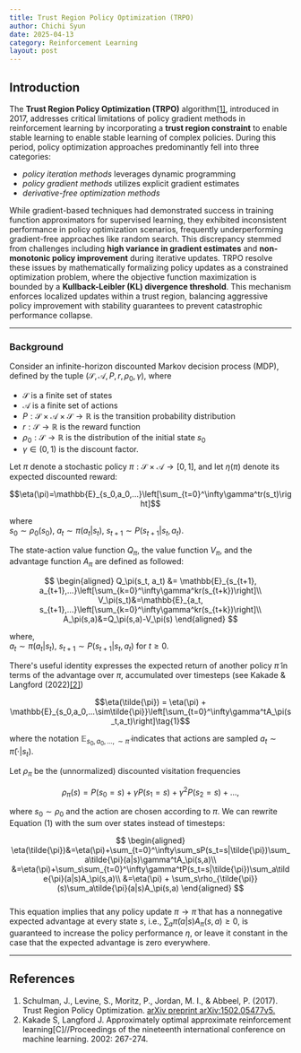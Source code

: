 ```yaml
---
title: Trust Region Policy Optimization (TRPO)
author: Chichi Syun
date: 2025-04-13
category: Reinforcement Learning
layout: post
---
```


## Introduction

The **Trust Region Policy Optimization (TRPO)** algorithm[[1]](#references), introduced in 2017, addresses critical limitations of policy gradient methods in reinforcement learning by incorporating a **trust region constraint** to enable stable learning to enable stable learning of complex policies. During this period, policy optimization approaches predominantly fell into three categories:  
- *policy iteration methods* leverages dynamic programming  
- *policy gradient methods* utilizes explicit gradient estimates  
- *derivative-free optimization methods*  
  
While gradient-based techniques had demonstrated success in training function approximators for supervised learning, they exhibited inconsistent performance in policy optimization scenarios, frequently underperforming gradient-free approaches like random search. This discrepancy stemmed from challenges including **high variance in gradient estimates** and **non-monotonic policy improvement** during iterative updates. TRPO resolve these issues by mathematically formalizing policy updates as a constrained optimization problem, where the objective function maximization is bounded by a **Kullback-Leibler (KL) divergence threshold**. This mechanism enforces localized updates within a trust region, balancing aggressive policy improvement with stability guarantees to prevent catastrophic performance collapse.

---
### Background  
Consider an infinite-horizon discounted Markov decision process (MDP), defined by the tuple ($\mathcal{S}, \mathcal{A}, P, r, \rho_0, \gamma$), where  
- $\mathcal{S}$ is a finite set of states  
- $\mathcal{A}$ is a finite set of actions  
- $P:\mathcal{S}\times\mathcal{A}\times\mathcal{S}\rightarrow\mathbb{R}$ is the transition probability distribution  
- $r: \mathcal{S}\rightarrow\mathbb{R}$ is the reward function  
- $\rho_0:\mathcal{S}\rightarrow\mathbb{R}$ is the distribution of the initial state $s_0$  
- $\gamma\in(0,1)$ is the discount factor.  
  
Let $\pi$ denote a stochastic policy $\pi: \mathcal{S}\times\mathcal{A}\rightarrow [0,1]$, and let $\eta(\pi)$ denote its expected discounted reward:  
  
$$\eta(\pi)=\mathbb{E}_{s_0,a_0,...}\left[\sum_{t=0}^\infty\gamma^tr(s_t)\right]$$

where    
$s_0\sim \rho_0(s_0),\ a_t\sim \pi(a_t|s_t),\ s_{t+1}\sim P(s_{t+1}|s_t, a_t)$.  
  
The state-action value function $Q_\pi$, the value function $V_\pi$, and the advantage function $A_\pi$ are defined as followed:  
    
$$
\begin{aligned}
Q_\pi(s_t, a_t) &= \mathbb{E}_{s_{t+1}, a_{t+1},...}\left[\sum_{k=0}^\infty\gamma^kr(s_{t+k})\right]\\
V_\pi(s_t)&=\mathbb{E}_{a_t, s_{t+1},...}\left[\sum_{k=0}^\infty\gamma^kr(s_{t+k})\right]\\
A_\pi(s,a)&=Q_\pi(s,a)-V_\pi(s)
\end{aligned}
$$

where,  
$a_t\sim \pi(a_t|s_t),\ s_{t+1}\sim P(s_{t+1}|s_t, a_t)$ for $t\geq 0$.  
  
There's useful identity expresses the expected return of another policy $\tilde{\pi}$ in terms of the advantage over $\pi$, accumulated over timesteps (see Kakade & Langford (2022)[[2]](#references))  
   
$$\eta(\tilde{\pi}) = \eta(\pi) + \mathbb{E}_{s_0,a_0,...\sim\tilde{\pi}}\left[\sum_{t=0}^\infty\gamma^tA_\pi(s_t,a_t)\right]\tag{1}$$

where the notation $\mathbb{E}_{s_0, a_0, ...,\sim\tilde{\pi}}$ indicates that actions are sampled $a_t\sim\tilde{\pi}(\cdot|s_t)$.  
  
Let $\rho_\pi$ be the (unnormalized) discounted visitation frequencies  
  
$$\rho_\pi(s) = P(s_0=s) + \gamma P(s_1 =s) + \gamma^2P(s_2=s)+...,$$
  
where $s_0\sim\rho_0$ and the action are chosen according to $\pi$. We can rewrite Equation $(1)$ with the sum over states instead of timesteps:  
  
$$
\begin{aligned}
\eta(\tilde{\pi})&=\eta(\pi)+\sum_{t=0}^\infty\sum_sP(s_t=s|\tilde{\pi})\sum_a\tilde{\pi}(a|s)\gamma^tA_\pi(s,a)\\
&=\eta(\pi)+\sum_s\sum_{t=0}^\infty\gamma^tP(s_t=s|\tilde{\pi})\sum_a\tilde{\pi}(a|s)A_\pi(s,a)\\
&=\eta(\pi) + \sum_s\rho_{\tilde{\pi}}(s)\sum_a\tilde{\pi}(a|s)A_\pi(s,a)
\end{aligned}
$$  
This equation implies that any policy update $\pi\rightarrow \tilde{\pi}$ that has a nonnegative expected advantage at every state $s$, i.e., $\sum_a\tilde{\pi}(a|s)A_\pi(s,a)\geq 0$, is guaranteed to increase the policy performance $\eta$, or leave it constant in the case that the expected advantage is zero everywhere.  

---

## References
1. Schulman, J., Levine, S., Moritz, P., Jordan, M. I., & Abbeel, P. (2017). Trust Region Policy Optimization. [arXiv preprint arXiv:1502.05477v5.](https://arxiv.org/abs/1502.05477)  
2. Kakade S, Langford J. Approximately optimal approximate reinforcement learning[C]//Proceedings of the nineteenth international conference on machine learning. 2002: 267-274.